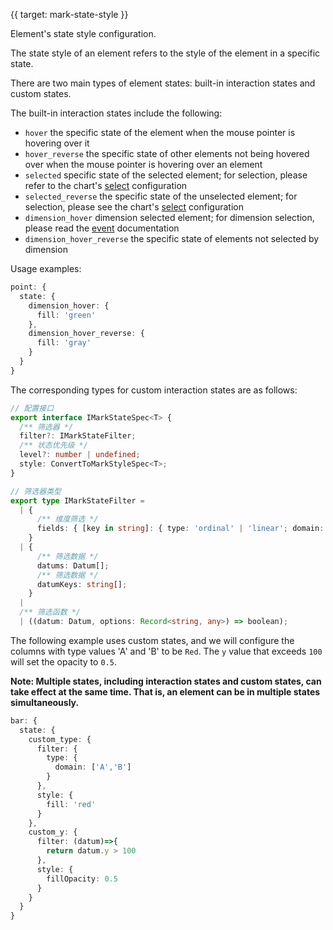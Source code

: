 {{ target: mark-state-style }}

<!--  Record<StateValue, IMarkStateSpec<T> | IMarkStateStyleSpec<T>>; -->

Element's state style configuration.

The state style of an element refers to the style of the element in a specific state.

There are two main types of element states: built-in interaction states and custom states.

The built-in interaction states include the following:

- `hover` the specific state of the element when the mouse pointer is hovering over it
- `hover_reverse` the specific state of other elements not being hovered over when the mouse pointer is hovering over an element
- `selected` specific state of the selected element; for selection, please refer to the chart's [select](xxx) configuration
- `selected_reverse` the specific state of the unselected element; for selection, please see the chart's [select](xxx) configuration
- `dimension_hover` dimension selected element; for dimension selection, please read the [event](xxx) documentation
- `dimension_hover_reverse` the specific state of elements not selected by dimension

Usage examples:

```ts
point: {
  state: {
    dimension_hover: {
      fill: 'green'
    },
    dimension_hover_reverse: {
      fill: 'gray'
    }
  }
}
```

The corresponding types for custom interaction states are as follows:

```ts
// 配置接口
export interface IMarkStateSpec<T> {
  /** 筛选器 */
  filter?: IMarkStateFilter;
  /** 状态优先级 */
  level?: number | undefined;
  style: ConvertToMarkStyleSpec<T>;
}

// 筛选器类型
export type IMarkStateFilter =
  | {
      /** 维度筛选 */
      fields: { [key in string]: { type: 'ordinal' | 'linear'; domain: StringOrNumber[] } };
    }
  | {
      /** 筛选数据 */
      datums: Datum[];
      /** 筛选数据 */
      datumKeys: string[];
    }
  |
  /** 筛选函数 */
  | ((datum: Datum, options: Record<string, any>) => boolean);
```

The following example uses custom states, and we will configure the columns with type values 'A' and 'B' to be `Red`. The `y` value that exceeds `100` will set the opacity to `0.5`.

**Note: Multiple states, including interaction states and custom states, can take effect at the same time. That is, an element can be in multiple states simultaneously.**

```ts
bar: {
  state: {
    custom_type: {
      filter: {
        type: {
          domain: ['A','B']
        }
      },
      style: {
        fill: 'red'
      }
    },
    custom_y: {
      filter: (datum)=>{
        return datum.y > 100
      },
      style: {
        fillOpacity: 0.5
      }
    }
  }
}

```